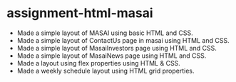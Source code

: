 # assignment-html-masai
- Made a simple layout of MASAI using basic HTML and CSS.
- Made a simple layout of ContactUs page in masai using HTML and CSS.
- Made a simple layout of MasaiInvestors page using HTML and CSS.
- Made a simple layout of MasaiNews page using HTML and CSS.
- Made a layout using flex properties using HTML & CSS.
- Made a weekly schedule layout using HTML grid properties.
